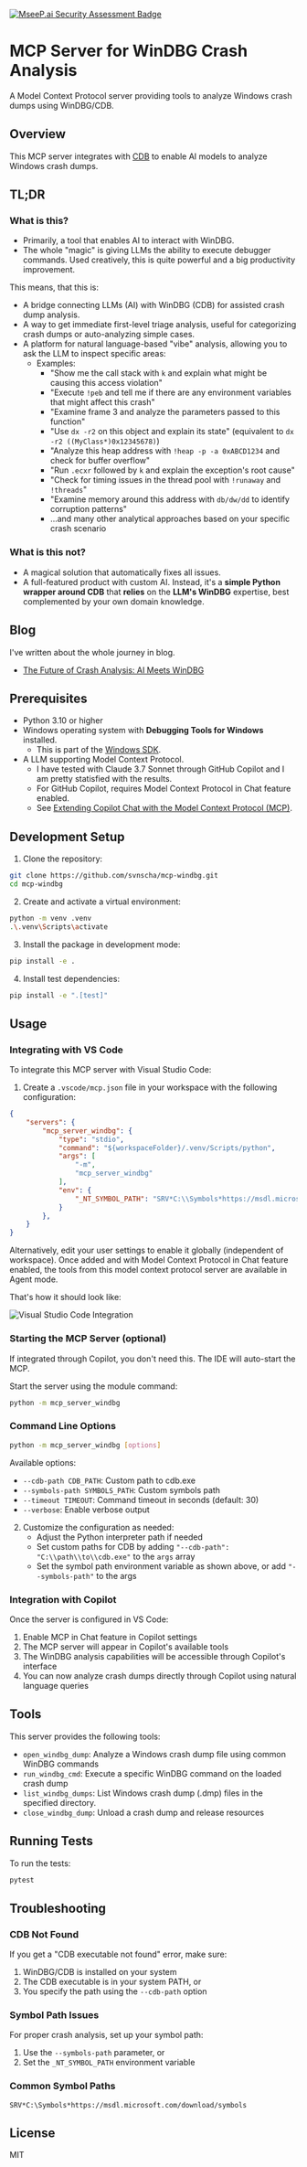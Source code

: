 [![MseeP.ai Security Assessment Badge](https://mseep.net/pr/svnscha-mcp-windbg-badge.png)](https://mseep.ai/app/svnscha-mcp-windbg)

# MCP Server for WinDBG Crash Analysis

A Model Context Protocol server providing tools to analyze Windows crash dumps using WinDBG/CDB.

## Overview

This MCP server integrates with [CDB](https://learn.microsoft.com/en-us/windows-hardware/drivers/debugger/opening-a-crash-dump-file-using-cdb) to enable AI models to analyze Windows crash dumps.

## TL;DR 

### What is this?

- Primarily, a tool that enables AI to interact with WinDBG.
- The whole "magic" is giving LLMs the ability to execute debugger commands. Used creatively, this is quite powerful and a big productivity improvement.

This means, that this is:

- A bridge connecting LLMs (AI) with WinDBG (CDB) for assisted crash dump analysis.
- A way to get immediate first-level triage analysis, useful for categorizing crash dumps or auto-analyzing simple cases.
- A platform for natural language-based "vibe" analysis, allowing you to ask the LLM to inspect specific areas:
  - Examples:
    - "Show me the call stack with `k` and explain what might be causing this access violation"
    - "Execute `!peb` and tell me if there are any environment variables that might affect this crash"
    - "Examine frame 3 and analyze the parameters passed to this function"
    - "Use `dx -r2` on this object and explain its state" (equivalent to `dx -r2 ((MyClass*)0x12345678)`)
    - "Analyze this heap address with `!heap -p -a 0xABCD1234` and check for buffer overflow"
    - "Run `.ecxr` followed by `k` and explain the exception's root cause"
    - "Check for timing issues in the thread pool with `!runaway` and `!threads`"
    - "Examine memory around this address with `db/dw/dd` to identify corruption patterns"
    - ...and many other analytical approaches based on your specific crash scenario

### What is this not?

- A magical solution that automatically fixes all issues.
- A full-featured product with custom AI. Instead, it's a **simple Python wrapper around CDB** that **relies** on the **LLM's WinDBG** expertise, best complemented by your own domain knowledge.

## Blog

I've written about the whole journey in blog.

- [The Future of Crash Analysis: AI Meets WinDBG](https://svnscha.de/posts/ai-meets-windbg/)

## Prerequisites

- Python 3.10 or higher
- Windows operating system with **Debugging Tools for Windows** installed.
  - This is part of the [Windows SDK](https://developer.microsoft.com/en-us/windows/downloads/windows-sdk/).
- A LLM supporting Model Context Protocol.
    - I have tested with Claude 3.7 Sonnet through GitHub Copilot and I am pretty statisfied with the results.
  - For GitHub Copilot, requires Model Context Protocol in Chat feature enabled.
  - See [Extending Copilot Chat with the Model Context Protocol (MCP)](https://docs.github.com/en/copilot/customizing-copilot/extending-copilot-chat-with-mcp).


## Development Setup

1. Clone the repository:

```bash
git clone https://github.com/svnscha/mcp-windbg.git
cd mcp-windbg
```

2. Create and activate a virtual environment:

```bash
python -m venv .venv
.\.venv\Scripts\activate
```

3. Install the package in development mode:

```bash
pip install -e .
```

4. Install test dependencies:

```bash
pip install -e ".[test]"
```

## Usage

### Integrating with VS Code

To integrate this MCP server with Visual Studio Code:

1. Create a `.vscode/mcp.json` file in your workspace with the following configuration:

```json
{
    "servers": {
        "mcp_server_windbg": {
            "type": "stdio",
            "command": "${workspaceFolder}/.venv/Scripts/python",
            "args": [
                "-m",
                "mcp_server_windbg"
            ],
            "env": {
                "_NT_SYMBOL_PATH": "SRV*C:\\Symbols*https://msdl.microsoft.com/download/symbols"
            }
        },
    }
}
```

Alternatively, edit your user settings to enable it globally (independent of workspace).
Once added and with Model Context Protocol in Chat feature enabled, the tools from this model context protocol server are available in Agent mode.

That's how it should look like:

![Visual Studio Code Integration](./images/vscode-integration.png)


### Starting the MCP Server (optional)

If integrated through Copilot, you don't need this. The IDE will auto-start the MCP.

Start the server using the module command:

```bash
python -m mcp_server_windbg
```

### Command Line Options

```bash
python -m mcp_server_windbg [options]
```

Available options:

- `--cdb-path CDB_PATH`: Custom path to cdb.exe
- `--symbols-path SYMBOLS_PATH`: Custom symbols path
- `--timeout TIMEOUT`: Command timeout in seconds (default: 30)
- `--verbose`: Enable verbose output


2. Customize the configuration as needed:
   - Adjust the Python interpreter path if needed
   - Set custom paths for CDB by adding `"--cdb-path": "C:\\path\\to\\cdb.exe"` to the `args` array
   - Set the symbol path environment variable as shown above, or add `"--symbols-path"` to the args

### Integration with Copilot

Once the server is configured in VS Code:

1. Enable MCP in Chat feature in Copilot settings
2. The MCP server will appear in Copilot's available tools
3. The WinDBG analysis capabilities will be accessible through Copilot's interface
4. You can now analyze crash dumps directly through Copilot using natural language queries

## Tools

This server provides the following tools:

- `open_windbg_dump`: Analyze a Windows crash dump file using common WinDBG commands
- `run_windbg_cmd`: Execute a specific WinDBG command on the loaded crash dump
- `list_windbg_dumps`: List Windows crash dump (.dmp) files in the specified directory.
- `close_windbg_dump`: Unload a crash dump and release resources

## Running Tests

To run the tests:

```bash
pytest
```

## Troubleshooting

### CDB Not Found

If you get a "CDB executable not found" error, make sure:

1. WinDBG/CDB is installed on your system
2. The CDB executable is in your system PATH, or
3. You specify the path using the `--cdb-path` option

### Symbol Path Issues

For proper crash analysis, set up your symbol path:

1. Use the `--symbols-path` parameter, or
2. Set the `_NT_SYMBOL_PATH` environment variable

### Common Symbol Paths

```
SRV*C:\Symbols*https://msdl.microsoft.com/download/symbols
```

## License

MIT